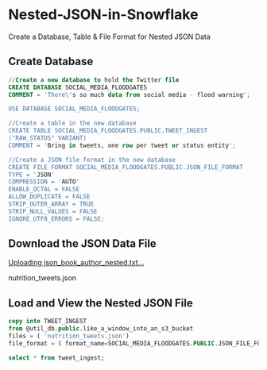 # Nested-JSON-in-Snowflake
Create a Database, Table &amp; File Format for Nested JSON Data

## Create Database
```sql
//Create a new database to hold the Twitter file
CREATE DATABASE SOCIAL_MEDIA_FLOODGATES 
COMMENT = 'There\'s so much data from social media - flood warning';

USE DATABASE SOCIAL_MEDIA_FLOODGATES;

//Create a table in the new database
CREATE TABLE SOCIAL_MEDIA_FLOODGATES.PUBLIC.TWEET_INGEST 
("RAW_STATUS" VARIANT) 
COMMENT = 'Bring in tweets, one row per tweet or status entity';

//Create a JSON file format in the new database
CREATE FILE FORMAT SOCIAL_MEDIA_FLOODGATES.PUBLIC.JSON_FILE_FORMAT 
TYPE = 'JSON' 
COMPRESSION = 'AUTO' 
ENABLE_OCTAL = FALSE 
ALLOW_DUPLICATE = FALSE 
STRIP_OUTER_ARRAY = TRUE 
STRIP_NULL_VALUES = FALSE 
IGNORE_UTF8_ERRORS = FALSE;
```
## Download the JSON Data File
[Uploading json_book_author_nested.txt…]()

nutrition_tweets.json

## Load and View the Nested JSON File
```sql
copy into TWEET_INGEST
from @util_db.public.like_a_window_into_an_s3_bucket
files = ( 'nutrition_tweets.json')
file_format = ( format_name=SOCIAL_MEDIA_FLOODGATES.PUBLIC.JSON_FILE_FORMAT );

select * from tweet_ingest;
```
